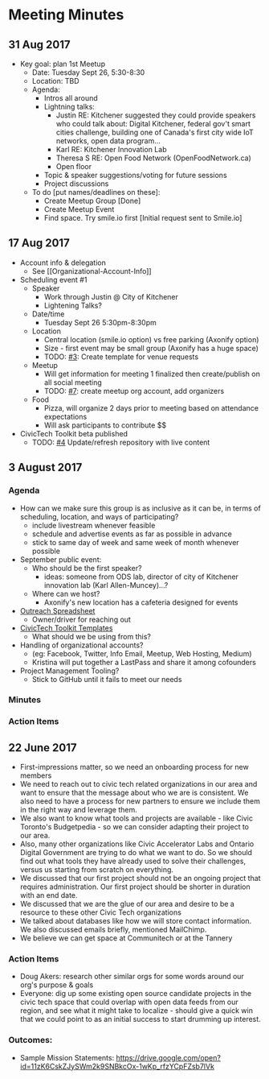 # Meeting Minutes

## 31 Aug 2017
- Key goal: plan 1st Meetup
  - Date: Tuesday Sept 26, 5:30-8:30
  - Location: TBD
  - Agenda:
     - Intros all around
     - Lightning talks:
        - Justin RE: Kitchener suggested they could provide speakers who could talk about:  Digital Kitchener, federal gov't smart cities challenge, building one of Canada's first city wide IoT networks, open data program...
        - Karl RE: Kitchener Innovation Lab
        - Theresa S RE: Open Food Network (OpenFoodNetwork.ca)
        - Open floor
     - Topic & speaker suggestions/voting for future sessions
     - Project discussions
  - To do [put names/deadlines on these]:
     - Create Meetup Group [Done]
     - Create Meetup Event
     - Find space. Try smile.io first [Initial request sent to Smile.io]

## 17 Aug 2017
- Account info & delegation
  - See [[Organizational-Account-Info]]
- Scheduling event #1
  - Speaker
    - Work through Justin @ City of Kitchener
    - Lightening Talks?
  - Date/time
    - Tuesday Sept 26 5:30pm-8:30pm
  - Location
    - Central location (smile.io option) vs free parking (Axonify option)
    - Size - first event may be small group (Axonify has a huge space)
    - TODO: [#3](https://github.com/CivicTechWR/OrgOrg/issues/3): Create template for venue requests
  - Meetup
    - Will get information for meeting 1 finalized then create/publish on all social meeting
    - TODO: [#7](https://github.com/CivicTechWR/OrgOrg/issues/7): create meetup org account, add organizers
  - Food
    - Pizza, will organize 2 days prior to meeting based on attendance expectations 
    - Will ask participants to contribute $$
- CivicTech Toolkit beta published
    - TODO: [#4](https://github.com/CivicTechWR/OrgOrg/issues/4) Update/refresh repository with live content

## 3 August 2017
### Agenda
- How can we make sure this group is as inclusive as it can be, in terms of scheduling, location, and ways of participating?
  - include livestream whenever feasible
  - schedule and advertise events as far as possible in advance
  - stick to same day of week and same week of month whenever possible
- September public event:
  - Who should be the first speaker?
    - ideas: someone from ODS lab, director of city of Kitchener innovation lab (Karl Allen-Muncey)...?
  - Where can we host?
    - Axonify's new location has a cafeteria designed for events
- [Outreach Spreadsheet](https://drive.google.com/open?id=1jHJIlwfmEJLN5_8ceiAx0-BwC2AiXaqrrb3HUiLwY58)
  - Owner/driver for reaching out
- [CivicTech Toolkit Templates](https://drive.google.com/open?id=0ByU26nLp5t3PSWU1bW9BSnJjNEE)
  - What should we be using from this?
- Handling of organizational accounts?
  - (eg: Facebook, Twitter, Info Email, Meetup, Web Hosting, Medium)
  - Kristina will put together a LastPass and share it among cofounders
- Project Management Tooling?
  - Stick to GitHub until it fails to meet our needs
### Minutes

### Action Items

## 22 June 2017
- First-impressions matter, so we need an onboarding process for new members
- We need to reach out to civic tech related organizations in our area and want to ensure that the message about who we are is consistent. We also need to have a process for new partners to ensure we include them in the right way and leverage them.
- We also want to know what tools and projects are available - like Civic Toronto's Budgetpedia - so we can consider adapting their project to our area.
- Also, many other organizations like Civic Accelerator Labs and Ontario Digital Government are trying to do what we want to do. So we should find out what tools they have already used to solve their challenges, versus us starting from scratch on everything.
- We discussed that our first project should not be an ongoing project that requires administration. Our first project should be shorter in duration with an end date.
- We discussed that we are the glue of our area and desire to be a resource to these other Civic Tech organizations
- We talked about databases like how we will store contact information. We also discussed emails briefly, mentioned MailChimp.
- We believe we can get space at Communitech or at the Tannery
### Action Items
- Doug Akers: research other similar orgs for some words around our org's purpose & goals
- Everyone: dig up some existing open source candidate projects in the civic tech space that could overlap with open data feeds from our region, and see what it might take to localize - should give a quick win that we could point to as an initial success to start drumming up interest.
### Outcomes:
- Sample Mission Statements: https://drive.google.com/open?id=11zK6CskZJySWm2k9SNBkcOx-1wKp_rfzYCpFZsb7lVk